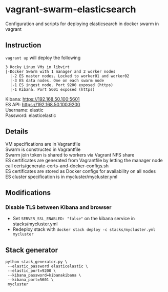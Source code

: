 # vagrant-swarm-elasticsearch
Configuration and scripts for deploying elasticsearch in docker swarm in vagrant

## Instruction
`vagrant up` will deploy the following

```
3 Rocky Linux VMs in libvirt
|-Docker Swarm with 1 manager and 2 worker nodes
  |-2 ES master nodes. Locked to worker01 and worker02
  |-3 ES data nodes. One on each swarm node
  |-1 ES ingest node. Port 9200 exposed (https)
  |-1 Kibana. Port 5601 exposed (https)
```

Kibana: https://192.168.50.100:5601  
ES API: https://192.168.50.100:9200  
Username: elastic  
Password: elasticelastic

## Details
VM specifications are in Vagrantfile  
Swarm is constructed in Vagrantfile  
Swarm join token is shared to workers via Vagrant NFS share  
ES certificates are generated from Vagrantfile by letting the manager node call certs/generate-certs-and-docker-configs.sh  
ES certificates are stored as Docker configs for availability on all nodes  
ES cluster specification is in mycluster/mycluster.yml  

## Modifications
### Disable TLS between Kibana and browser
* Set `SERVER_SSL_ENABLED: "false"` on the kibana service in stacks/mycluster.yml
* Redeploy stack with `docker stack deploy -c stacks/mycluster.yml mycluster`

## Stack generator
```
python stack_generator.py \
 --elastic_password elasticelastic \
 --elastic_port=9200 \
 --kibana_password=kibanakibana \
 --kibana_port=5601 \
 mycluster
```